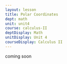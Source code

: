 ```yaml
---
layout: lesson
title: Polar Coordinates
dept: math
unit: unit4
course: calculus-II
deptDisplay: Math
unitDisplay: Unit 4
courseDisplay: Calculus II
---
```


coming soon
